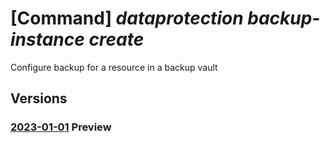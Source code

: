 # [Command] _dataprotection backup-instance create_

Configure backup for a resource in a backup vault

## Versions

### [2023-01-01](/Resources/mgmt-plane/L3N1YnNjcmlwdGlvbnMve30vcmVzb3VyY2Vncm91cHMve30vcHJvdmlkZXJzL21pY3Jvc29mdC5kYXRhcHJvdGVjdGlvbi9iYWNrdXB2YXVsdHMve30vYmFja3VwaW5zdGFuY2VzL3t9/2023-01-01.xml) **Preview**

<!-- mgmt-plane /subscriptions/{}/resourcegroups/{}/providers/microsoft.dataprotection/backupvaults/{}/backupinstances/{} 2023-01-01 -->
